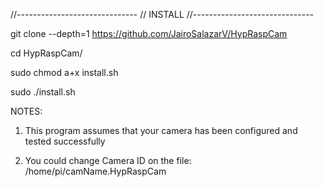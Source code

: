 //------------------------------
// INSTALL
//------------------------------

git clone --depth=1 https://github.com/JairoSalazarV/HypRaspCam

cd HypRaspCam/

sudo chmod a+x install.sh

sudo ./install.sh

NOTES:
1) This program assumes that your camera has been configured and tested successfully

2) You could change Camera ID on the file: /home/pi/camName.HypRaspCam

  


